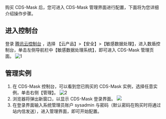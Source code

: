 购买 CDS-Mask 后，您可进入 CDS-Mask 管理界面进行配置，下面将为您详细介绍操作步骤。
## 进入控制台
登录 [腾讯云控制台](https://console.cloud.tencent.com/) ，选择 【云产品】>【安全】>【敏感数据处理】，进入数盾控制台，单击左侧导航栏中【敏感数据处理系统】，即可进入 CDS-Mask 管理页面。
![1](https://main.qcloudimg.com/raw/15607be3500a5f266f0aea45655dad5b.png)
## 管理实例
1. 在 CDS-Mask 控制台，可以看到您已购买的 CDS-Mask 实例，选择任意实例，单击右侧【管理】。
 ![2](https://main.qcloudimg.com/raw/77b9d738a135a6bb8a3d17e3431b83e7.png)
2. 浏览器将弹出新窗口，以显示 CDS-Mask 登录界面。
 ![](https://main.qcloudimg.com/raw/e031c414abfc9edf04756005f5ccf3ae.png)
3. 在登录界面输入系统管理员账户 sysadmin 与密码（默认密码在购买时将通过站内信发送），进入管理界面，即可开始配置。
